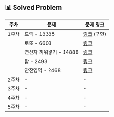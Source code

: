 ## 📊 Solved Problem

| 주차  | 문제                          | 문제 링크 |
|------|-----------------------------|-----------|
| 1주차 | 트럭 - 13335               | [링크](https://www.acmicpc.net/problem/13335) (구현) |
|      | 로또 - 6603                 | [링크](https://www.acmicpc.net/problem/6603) |
|      | 연산자 끼워넣기 - 14888      | [링크](https://www.acmicpc.net/problem/14888) |
|      | 탑 - 2493                   | [링크](https://www.acmicpc.net/problem/2493) |
|      | 안전영역 - 2468             | [링크](https://www.acmicpc.net/problem/2468) |
| 2주차 | -                          | - |
| 3주차 | -                          | - |
| 4주차 | -                          | - |
| 5주차 | -                          | - |
